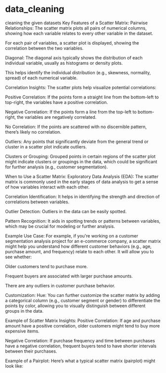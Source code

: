 # data_cleaning
cleaning the given datasets
Key Features of a Scatter Matrix:
Pairwise Relationships: The scatter matrix plots all pairs of numerical columns, showing how each variable relates to every other variable in the dataset.

For each pair of variables, a scatter plot is displayed, showing the correlation between the two variables.

Diagonal: The diagonal axis typically shows the distribution of each individual variable, usually as histograms or density plots.

This helps identify the individual distribution (e.g., skewness, normality, spread) of each numerical variable.

Correlation Insights: The scatter plots help visualize potential correlations:

Positive Correlation: If the points form a straight line from the bottom-left to top-right, the variables have a positive correlation.

Negative Correlation: If the points form a line from the top-left to bottom-right, the variables are negatively correlated.

No Correlation: If the points are scattered with no discernible pattern, there’s likely no correlation.

Outliers: Any points that significantly deviate from the general trend or cluster in a scatter plot indicate outliers.

Clusters or Grouping: Grouped points in certain regions of the scatter plot might indicate clusters or groupings in the data, which could be significant for further analysis (e.g., customer segmentation).

When to Use a Scatter Matrix:
Exploratory Data Analysis (EDA): The scatter matrix is commonly used in the early stages of data analysis to get a sense of how variables interact with each other.

Correlation Identification: It helps in identifying the strength and direction of correlations between variables.

Outlier Detection: Outliers in the data can be easily spotted.

Pattern Recognition: It aids in spotting trends or patterns between variables, which may be crucial for modeling or further analysis.

Example Use Case:
For example, if you're working on a customer segmentation analysis project for an e-commerce company, a scatter matrix might help you understand how different customer behaviors (e.g., age, purchase amount, and frequency) relate to each other. It will allow you to see whether:

Older customers tend to purchase more.

Frequent buyers are associated with larger purchase amounts.

There are any outliers in customer purchase behavior.

Customization:
Hue: You can further customize the scatter matrix by adding a categorical column (e.g., customer segment or gender) to differentiate the points by color, allowing you to visually distinguish between different groups in the data.

Example of Scatter Matrix Insights:
Positive Correlation: If age and purchase amount have a positive correlation, older customers might tend to buy more expensive items.

Negative Correlation: If purchase frequency and time between purchases have a negative correlation, frequent buyers tend to have shorter intervals between their purchases.

Example of a Pairplot:
Here’s what a typical scatter matrix (pairplot) might look like:
